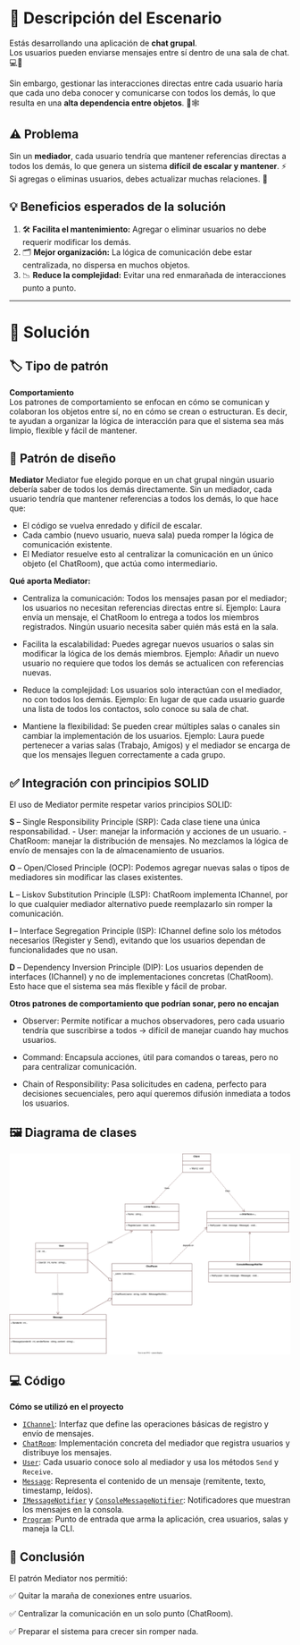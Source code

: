 # 💬 Descripción del Escenario

Estás desarrollando una aplicación de **chat grupal**.  
Los usuarios pueden enviarse mensajes entre sí dentro de una sala de chat. 💻📱

Sin embargo, gestionar las interacciones directas entre cada usuario haría que cada uno deba conocer y comunicarse con todos los demás, lo que resulta en una **alta dependencia entre objetos**. 🧩🕸️

## ⚠️ Problema

Sin un **mediador**, cada usuario tendría que mantener referencias directas a todos los demás, lo que genera un sistema **difícil de escalar y mantener**. ⚡  
Si agregas o eliminas usuarios, debes actualizar muchas relaciones. 🔁

## 💡 Beneficios esperados de la solución

1. 🛠️ **Facilita el mantenimiento:** Agregar o eliminar usuarios no debe requerir modificar los demás.
2. 🗂️ **Mejor organización:** La lógica de comunicación debe estar centralizada, no dispersa en muchos objetos.
3. 📉 **Reduce la complejidad:** Evitar una red enmarañada de interacciones punto a punto.

---

# 🧩 Solución

## 🏷️ Tipo de patrón

**Comportamiento**  
Los patrones de comportamiento se enfocan en cómo se comunican y colaboran los objetos entre sí, no en cómo se crean o estructuran.
Es decir, te ayudan a organizar la lógica de interacción para que el sistema sea más limpio, flexible y fácil de mantener.

## 🧠 Patrón de diseño

**Mediator**
Mediator fue elegido porque en un chat grupal ningún usuario debería saber de todos los demás directamente.
Sin un mediador, cada usuario tendría que mantener referencias a todos los demás, lo que hace que:

- El código se vuelva enredado y difícil de escalar.
- Cada cambio (nuevo usuario, nueva sala) pueda romper la lógica de comunicación existente.
- El Mediator resuelve esto al centralizar la comunicación en un único objeto (el ChatRoom), que actúa como intermediario.

**Qué aporta Mediator:**

- Centraliza la comunicación: Todos los mensajes pasan por el mediador; los usuarios no necesitan referencias directas entre sí.
  Ejemplo: Laura envía un mensaje, el ChatRoom lo entrega a todos los miembros registrados. Ningún usuario necesita saber quién más está en la sala.

- Facilita la escalabilidad: Puedes agregar nuevos usuarios o salas sin modificar la lógica de los demás miembros.
  Ejemplo: Añadir un nuevo usuario no requiere que todos los demás se actualicen con referencias nuevas.

- Reduce la complejidad: Los usuarios solo interactúan con el mediador, no con todos los demás.
  Ejemplo: En lugar de que cada usuario guarde una lista de todos los contactos, solo conoce su sala de chat.

- Mantiene la flexibilidad: Se pueden crear múltiples salas o canales sin cambiar la implementación de los usuarios.
  Ejemplo: Laura puede pertenecer a varias salas (Trabajo, Amigos) y el mediador se encarga de que los mensajes lleguen correctamente a cada grupo.

## ✅ Integración con principios SOLID

El uso de Mediator permite respetar varios principios SOLID:

**S** – Single Responsibility Principle (SRP):
Cada clase tiene una única responsabilidad. - User: manejar la información y acciones de un usuario. - ChatRoom: manejar la distribución de mensajes.
No mezclamos la lógica de envío de mensajes con la de almacenamiento de usuarios.

**O** – Open/Closed Principle (OCP):
Podemos agregar nuevas salas o tipos de mediadores sin modificar las clases existentes.

**L** – Liskov Substitution Principle (LSP):
ChatRoom implementa IChannel, por lo que cualquier mediador alternativo puede reemplazarlo sin romper la comunicación.

**I** – Interface Segregation Principle (ISP):
IChannel define solo los métodos necesarios (Register y Send), evitando que los usuarios dependan de funcionalidades que no usan.

**D** – Dependency Inversion Principle (DIP):
Los usuarios dependen de interfaces (IChannel) y no de implementaciones concretas (ChatRoom). Esto hace que el sistema sea más flexible y fácil de probar.

**Otros patrones de comportamiento que podrían sonar, pero no encajan**

- Observer: Permite notificar a muchos observadores, pero cada usuario tendría que suscribirse a todos → difícil de manejar cuando hay muchos usuarios.

- Command: Encapsula acciones, útil para comandos o tareas, pero no para centralizar comunicación.

- Chain of Responsibility: Pasa solicitudes en cadena, perfecto para decisiones secuenciales, pero aquí queremos difusión inmediata a todos los usuarios.

## 🖼️ Diagrama de clases

![Diagrama de clases](../Diagramas/Clases__Ejercicio_3.drawio.svg)

## 💻 Código

**Cómo se utilizó en el proyecto**

- [`IChannel`](./../Source/Ejercicio_3/Mediator/IChannel.cs): Interfaz que define las operaciones básicas de registro y envío de mensajes.
- [`ChatRoom`](./../Source/Ejercicio_3/Mediator/ChatRoom.cs): Implementación concreta del mediador que registra usuarios y distribuye los mensajes.
- [`User`](./../Source/Ejercicio_3/Entities/User.cs): Cada usuario conoce solo al mediador y usa los métodos `Send` y `Receive`.
- [`Message`](./../Source/Ejercicio_3/Entities/Message.cs): Representa el contenido de un mensaje (remitente, texto, timestamp, leídos).
- [`IMessageNotifier`](./../Source/Ejercicio_3/Services/IMessageNotifier.cs) y [`ConsoleMessageNotifier`](./../Source/Ejercicio_3/Services/ConsoleMessageNotifier.cs): Notificadores que muestran los mensajes en la consola.
- [`Program`](./../Source/Ejercicio_3/Program.cs): Punto de entrada que arma la aplicación, crea usuarios, salas y maneja la CLI.

## 📌 Conclusión

El patrón Mediator nos permitió:

✅ Quitar la maraña de conexiones entre usuarios.

✅ Centralizar la comunicación en un solo punto (ChatRoom).

✅ Preparar el sistema para crecer sin romper nada.
